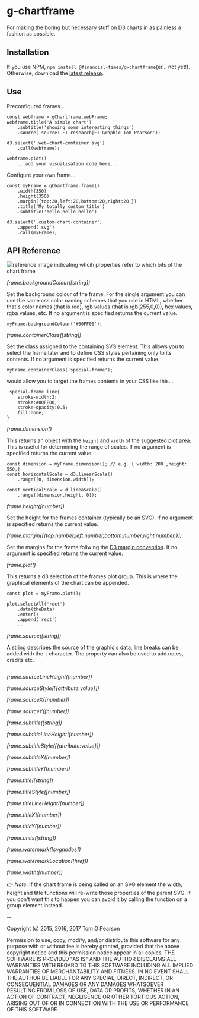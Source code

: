 # g-chartframe

For making the boring but necessary stuff on D3 charts in as painless a fashion as possible.

## Installation

If you use NPM, `npm install @financial-times/g-chartframe`(er... not yet!). Otherwise, download the [latest release](https://github.com/ft-interactive/g-chartframe/releases/latest).

## Use

Preconfigured frames...

```
const webframe = gChartframe.webFrame;
webframe.title('A simple chart')
	.subtitle('showing some interesting things')
	.source('source: FT research|FT Graphic Tom Pearson');

d3.select('.web-chart-container svg')
	.call(webframe);

webframe.plot()
	...add your visualisation code here...

```

Configure your own frame...
```
const myFrame = gChartframe.frame()
	.width(350)
	.height(350)
	.margin({top:20,left:20,bottom:20,right:20,})
	.title('My totally custom title')
	.subtitle('hello hello hello')

d3.select('.custom-chart-container')
	.append('svg')
	.call(myFrame);
```

## API Reference

![reference image indicating whcih properties refer to which bits of the chart frame](https://raw.githubusercontent.com/ft-interactive/g-chartframe/master/markup-frame.png)



*frame.backgroundColour(_[string]_)*

Set the background colour of the frame. For the single argument you can use the same css color naming schemes that you use in HTML, whether that's color names (that is red), rgb values (that is rgb(255,0,0)), hex values, rgba values, etc. If no argument is specified returns the current value.

```
myFrame.backgroundColour('#00FF00');
```

*frame.containerClass(_[string]_)*

Set the class assigned to the containing SVG element. This allows you to select the frame later and to define CSS styles pertaining only to its contents. If no argument is specified returns the current value.

```
myFrame.containerClass('special-frame');
```
would allow you to target the frames contents in your CSS like this...
```
.special-frame line{
	stroke-width:2;
	stroke:#00FF00;
	stroke-opacity:0.5;
	fill:none;
}
```

*frame.dimension()*

This returns an object with the `height` and `width` of the suggested plot area. This is useful for determining the range of scales.
If no argument is specified returns the current value.

```
const dimension = myFrame.dimension(); // e.g. { width: 200 ,height: 550,}
const horizontalScale = d3.linearScale()
	.range([0, dimension.width]);

const verticalScale = d.lineaScale()
	.range([dimension.height, 0]);
```

*frame.height(_[number]_)*

Set the height for the frames container (typically be an SVG).
If no argument is specified returns the current value.

*frame.margin(_[{top:number,left:number,bottom:number,right:number,}]_)*

Set the margins for the frame follwing the <a href="https://bl.ocks.org/mbostock/3019563">D3 margin convention</a>.
If no argument is specified returns the current value.

*frame.plot()*

This returns a d3 selection of the frames plot group. This is where the graphical elements of the chart can be appended.

```
const plot = myFrame.plot();

plot.selectAll('rect')
	.data(theData)
	.enter()
	.append('rect')
	...

```

*frame.source(_[string]_)*

A string describes the source of the graphic's data, line breaks can be added with the `|` character. The property can also be used to add notes, credits etc. 

```

```

*frame.sourceLineHeight(_[number]_)*

*frame.sourceStyle(_[{attribute:value}]_)*

*frame.sourceX(_[number]_)*

*frame.sourceY(_[number]_)*

*frame.subtitle(_[string]_)*

*frame.subtitleLineHeight(_[number]_)*

*frame.subtitleStyle(_[{attribute:value}]_)*

*frame.subtitleX(_[number]_)*

*frame.subtitleY(_[number]_)*

*frame.title(_[string]_)*

*frame.titleStyle(_[number]_)*

*frame.titleLineHeight(_[number]_)*

*frame.titleX(_[number]_)*

*frame.titleY(_[number]_)*

*frame.units(_[string]_)*

*frame.watermark(_[svgnodes]_)*

*frame.watermarkLocation(_[href]_)*

*frame.width(_[number]_)*


👉 _Note_: If the chart frame is being called on an SVG element the width, height and title functions will re-write those properties of the parent SVG. If you don't want this to happen you can avoid it by calling the function on a group element instead.

--

Copyright (c) 2015, 2016, 2017 Tom G Pearson

Permission to use, copy, modify, and/or distribute this software for any purpose with or without fee is hereby granted, provided that the above copyright notice and this permission notice appear in all copies.
THE SOFTWARE IS PROVIDED "AS IS" AND THE AUTHOR DISCLAIMS ALL WARRANTIES WITH REGARD TO THIS SOFTWARE INCLUDING ALL IMPLIED WARRANTIES OF MERCHANTABILITY AND FITNESS. IN NO EVENT SHALL THE AUTHOR BE LIABLE FOR ANY SPECIAL, DIRECT, INDIRECT, OR CONSEQUENTIAL DAMAGES OR ANY DAMAGES WHATSOEVER RESULTING FROM LOSS OF USE, DATA OR PROFITS, WHETHER IN AN ACTION OF CONTRACT, NEGLIGENCE OR OTHER TORTIOUS ACTION, ARISING OUT OF OR IN CONNECTION WITH THE USE OR PERFORMANCE OF THIS SOFTWARE.
